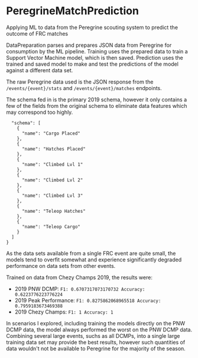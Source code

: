 # PeregrineMatchPrediction
Applying ML to data from the Peregrine scouting system to predict the outcome of FRC matches

DataPreparation parses and prepares JSON data from Peregrine for consumption by the ML pipeline.
Training uses the prepared data to train a Support Vector Machine model, which is then saved.
Prediction uses the trained and saved model to make and test the predictions of the model against a different data set.

The raw Peregrine data used is the JSON response from the `/events/{event}/stats` and `/events/{event}/matches` endpoints.

The schema fed in is the primary 2019 schema, however it only contains a few of the fields from the original schema to eliminate data features which may correspond too highly.
```{
  "schema": [
    {
      "name": "Cargo Placed"
    },
    {
      "name": "Hatches Placed"
    },
    {
      "name": "Climbed Lvl 1"
    },
    {
      "name": "Climbed Lvl 2"
    },
    {
      "name": "Climbed Lvl 3"
    },
    {
      "name": "Teleop Hatches"
    },
    {
      "name": "Teleop Cargo"
    }
  ]
}
```

As the data sets available from a single FRC event are quite small, the models tend to overfit somewhat and experience significantly degraded performance on data sets from other events.

Trained on data from Chezy Champs 2019, the results were:
- 2019 PNW DCMP: `F1: 0.6707317073170732 Accuracy: 0.6223776223776224`
- 2019 Peak Performance: `F1: 0.8275862068965518 Accuracy: 0.7959183673469388`
- 2019 Chezy Champs: `F1: 1 Accuracy: 1`

In scenarios I explored, including training the models directly on the PNW DCMP data, the model always performed the worst on the PNW DCMP data. Combining several large events, suchs as all DCMPs, into a single large training data set may provide the best results, however such quantities of data wouldn't not be available to Peregrine for the majority of the season.
